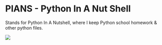 # PIANS - Python In A Nut Shell

Stands for Python In A Nutshell, where I keep Python school homework & other python files.

![](https://img.shields.io/github/last-commit/caodoc/PIANS?style="flat-square"&color="94a4ff")